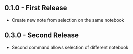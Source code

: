 ## 0.1.0 - First Release
* Create new note from selection on the same notebook

## 0.3.0 - Second Release
* Second command allows selection of different notebook